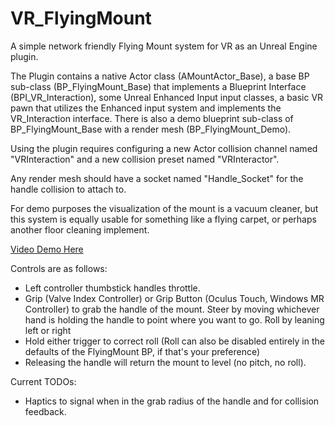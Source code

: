 # VR_FlyingMount
A simple network friendly Flying Mount system for VR as an Unreal Engine plugin.

The Plugin contains a native Actor class (AMountActor_Base), a base BP sub-class (BP_FlyingMount_Base) that implements a Blueprint Interface (BPI_VR_Interaction), some Unreal Enhanced Input input classes, a basic VR pawn that utilizes the Enhanced input system and implements the VR_Interaction interface. There is also a demo blueprint sub-class of BP_FlyingMount_Base with a render mesh (BP_FlyingMount_Demo). 

Using the plugin requires configuring a new Actor collision channel named "VRInteraction" and a new collision preset named "VRInteractor". 

Any render mesh should have a socket named "Handle_Socket" for the handle collision to attach to.

For demo purposes the visualization of the mount is a vacuum cleaner, but this system is equally usable for something like a flying carpet, or perhaps another floor cleaning implement.

[Video Demo Here](https://youtu.be/ec53YkPCquo)

Controls are as follows:
- Left controller thumbstick handles throttle.
- Grip (Valve Index Controller) or Grip Button (Oculus Touch, Windows MR Controller) to grab the handle of the mount. Steer by moving whichever hand is holding the handle to point where you want to go. Roll by leaning left or right
- Hold either trigger to correct roll (Roll can also be disabled entirely in the defaults of the FlyingMount BP, if that's your preference)
- Releasing the handle will return the mount to level (no pitch, no roll).

Current TODOs:
- Haptics to signal when in the grab radius of the handle and for collision feedback.
